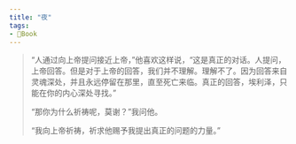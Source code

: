 ```yaml
---
title: "夜"
tags:
- 📓Book
---
```



> “人通过向上帝提问接近上帝，”他喜欢这样说，“这是真正的对话。人提问，上帝回答。但是对于上帝的回答，我们并不理解。理解不了。因为回答来自灵魂深处，并且永远停留在那里，直至死亡来临。真正的回答，埃利泽，只能在你的内心深处寻找。”
> 
> “那你为什么祈祷呢，莫谢？”我问他。
> 
> “我向上帝祈祷，祈求他赐予我提出真正的问题的力量。”